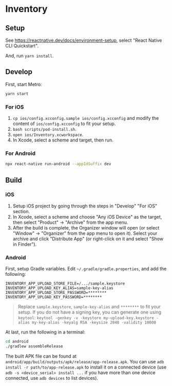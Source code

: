 # Inventory

## Setup

See https://reactnative.dev/docs/environment-setup, select "React Native CLI Quickstart".

And, run `yarn install`.

## Develop

First, start Metro:

```bash
yarn start
```

### For iOS

1. `cp ios/config.xcconfig.sample ios/config.xcconfig` and modify the content of `ios/config.xcconfig` to fit your setup.
2. `bash scripts/pod-install.sh`.
3. `open ios/Inventory.xcworkspace`.
4. In Xcode, select a scheme and target, then run.

### For Android

```bash
npx react-native run-android --appIdSuffix dev
```

## Build

### iOS

1. Setup iOS project by going through the steps in "Develop" "For iOS" section.
2. In Xcode, select a scheme and choose "Any iOS Device" as the target, then select "Product" → "Archive" from the app menu.
3. After the build is complete, the Organizer window will open (or select "Window" → "Organizer" from the app menu to open it). Select your archive and click "Distribute App" (or right-click on it and select "Show in Finder").

### Android

First, setup Gradle variables. Edit `~/.gradle/gradle.properties`, and add the following:

```
INVENTORY_APP_UPLOAD_STORE_FILE=/.../sample.keystore
INVENTORY_APP_UPLOAD_KEY_ALIAS=sample-key-alias
INVENTORY_APP_UPLOAD_STORE_PASSWORD=********
INVENTORY_APP_UPLOAD_KEY_PASSWORD=********
```

> Replace `sample.keystore`, `sample-key-alias` and `********` to fit your setup.
> If you do not have a signing key, you can generate one using `keytool`: `keytool -genkey -v -keystore my-upload-key.keystore -alias my-key-alias -keyalg RSA -keysize 2048 -validity 10000`

At last, run the following in a terminal:

```bash
cd android
./gradlew assembleRelease
```

The built APK file can be found at `android/app/build/outputs/apk/release/app-release.apk`. You can use `adb install -r path/to/app-release.apk` to install it on a connected device (use `adb -s <device_serial> install ...` if you have more than one device connected, use `adb devices` to list devices).
